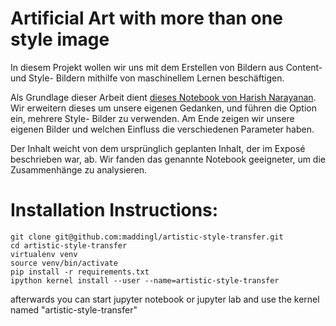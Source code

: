 # Artificial Art with more than one style image

In diesem Projekt wollen wir uns mit dem Erstellen von Bildern aus Content- und Style- Bildern mithilfe von maschinellem Lernen beschäftigen. 

Als Grundlage dieser Arbeit dient [dieses Notebook von Harish Narayanan](https://github.com/hnarayanan/artistic-style-transfer/blob/master/notebooks/6_Artistic_style_transfer_with_a_repurposed_VGG_Net_16.ipynb).
Wir erweitern dieses um unsere eigenen Gedanken, und führen die Option ein, mehrere Style- Bilder zu verwenden. Am Ende zeigen wir unsere eigenen Bilder und welchen Einfluss die verschiedenen Parameter haben.

Der Inhalt weicht von dem ursprünglich geplanten Inhalt, der im Exposé beschrieben war, ab. 
Wir fanden das genannte Notebook geeigneter, um die Zusammenhänge zu analysieren.

# Installation Instructions:

```
git clone git@github.com:maddingl/artistic-style-transfer.git
cd artistic-style-transfer
virtualenv venv
source venv/bin/activate
pip install -r requirements.txt
ipython kernel install --user --name=artistic-style-transfer
```

afterwards you can start jupyter notebook or jupyter lab and use the kernel named "artistic-style-transfer"
